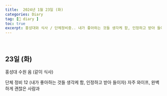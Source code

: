 ```yaml
---
title:  2024년 1월 23일 (화)
categories: Diary
tag: [📒 diary ]
toc: true
excerpt: 홍성대와 식사 / 단체정비중.. 내가 좋아하는 것들 생각케 함, 인정하고 받아 들이자 ➡️ 자주 와이프, 완벽하게 괜찮은 사람과
---
```

​

## 23일 (화)

홍성대 수원 옴 (같이 식사)

단체 정비 12
(내가 좋아하는 것들 생각케 함, 인정하고 받아 들이자)
자주 와이프, 완벽하게 괜찮은 사람과

<br><br><br>
